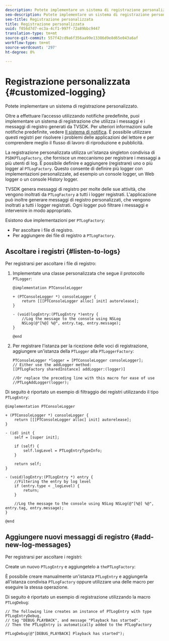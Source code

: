 ```yaml
---
description: Potete implementare un sistema di registrazione personalizzato.
seo-description: Potete implementare un sistema di registrazione personalizzato.
seo-title: Registrazione personalizzata
title: Registrazione personalizzata
uuid: f056d7d7-ec3a-4cf1-997f-72a89bbc9447
translation-type: tm+mt
source-git-commit: 557f42cd9a6f356aa99e13386d9e8d65e043a6af
workflow-type: tm+mt
source-wordcount: '297'
ht-degree: 0%

---
```



# Registrazione personalizzata {#customized-logging}

Potete implementare un sistema di registrazione personalizzato.

Oltre a effettuare l’accesso utilizzando notifiche predefinite, puoi implementare un sistema di registrazione che utilizza i messaggi e i messaggi di registro generati da TVSDK. Per ulteriori informazioni sulle notifiche predefinite, vedere [Il sistema di notifica](https://help.adobe.com/en_US/primetime/psdk/ios/index.html#PSDKs-concept-The_Notification_System). È possibile utilizzare questi registri per risolvere i problemi delle applicazioni del lettore e per comprendere meglio il flusso di lavoro di riproduzione e pubblicità.

La registrazione personalizzata utilizza un&#39;istanza singleton condivisa di `PSDKPTLogFactory`, che fornisce un meccanismo per registrare i messaggi a più utenti di log. È possibile definire e aggiungere (registrare) uno o più logger al `PTLogFactory`. Questo consente di definire più logger con implementazioni personalizzate, ad esempio un console logger, un Web logger o un console History logger.

TVSDK genera messaggi di registro per molte delle sue attività, che vengono inoltrati da `PTLogFactory` a tutti i logger registrati. L&#39;applicazione può inoltre generare messaggi di registro personalizzati, che vengono inoltrati a tutti i logger registrati. Ogni logger può filtrare i messaggi e intervenire in modo appropriato.

Esistono due implementazioni per `PTLogFactory`:

* Per ascoltare i file di registro.
* Per aggiungere dei file di registro a `PTLogFactory`.

## Ascoltare i registri {#listen-to-logs}

Per registrarsi per ascoltare i file di registro:
1. Implementate una classe personalizzata che segue il protocollo `PTLogger`:

   ```
   @implementation PTConsoleLogger 
   
   + (PTConsoleLogger *) consoleLogger { 
       return [[[PTConsoleLogger alloc] init] autorelease]; 
   } 
   
   - (void)logEntry:(PTLogEntry *)entry { 
       //Log the message to the console using NSLog  
       NSLog(@"[%@] %@", entry.tag, entry.message); 
   } 
   
   @end
   ```

1. Per registrare l&#39;istanza per la ricezione delle voci di registrazione, aggiungere un&#39;istanza della `PTLogger` alla `PTLoggerFactory`:

   ```
   PTConsoleLogger *logger = [PTConsoleLogger consoleLogger]; 
   // Either use the addLogger method: 
   [[PTLogFactory sharedInstance] addLogger:(logger)] 
   
   //Or replace the preceding line with this macro for ease of use 
   //PTLogAddLogger(logger); 
   ```

<!--<a id="example_3738B5A8B4C048D28695E62297CF39E3"></a>-->

Di seguito è riportato un esempio di filtraggio dei registri utilizzando il tipo `PTLogEntry`:

```
@implementation PTConsoleLogger 
 
+ (PTConsoleLogger *) consoleLogger { 
    return [[[PTConsoleLogger alloc] init] autorelease]; 
} 
 
- (id) init { 
    self = [super init]; 
 
    if (self) { 
        self.logLevel = PTLogEntryTypeInfo; 
    } 
 
    return self; 
} 
 
- (void)logEntry:(PTLogEntry *) entry { 
    //Filtering the entry by log level  
    if (entry.type < _logLevel) { 
        return; 
    } 
 
    //Log the message to the console using NSLog NSLog(@"[%@] %@", entry.tag, entry.message); 
} 
 
@end
```

## Aggiungere nuovi messaggi di registro {#add-new-log-messages}

Per registrarsi per ascoltare i registri:

Create un nuovo `PTLogEntry` e aggiungetelo a `thePTLogFactory`:

È possibile creare manualmente un&#39;istanza `PTLogEntry` e aggiungerla all&#39;istanza condivisa `PTLogFactory` oppure utilizzare una delle macro per eseguire la stessa operazione.

Di seguito è riportato un esempio di registrazione utilizzando la macro `PTLogDebug`:

<!--<a id="example_F014436E1686468F941F4EBD1A21B18E"></a>-->

```
// The following line creates an instance of PTLogEntry with type PTLogEntryDebug, 
// tag "DEBUG_PLAYBACK", and message "Playback has started". 
// Then the PTLogEntry is automatically added to the PTLogFactory  
 
PTLogDebug(@"[DEBUG_PLAYBACK] Playback has started");
```
